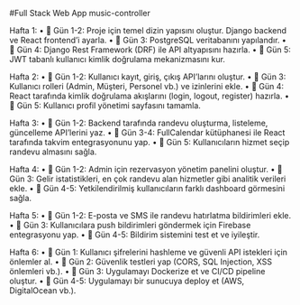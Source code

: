 #Full Stack Web App music-controller

Hafta 1:
	•	📌 Gün 1-2: Proje için temel dizin yapısını oluştur. Django backend ve React frontend’i ayarla.
	•	📌 Gün 3: PostgreSQL veritabanını yapılandır.
	•	📌 Gün 4: Django Rest Framework (DRF) ile API altyapısını hazırla.
	•	📌 Gün 5: JWT tabanlı kullanıcı kimlik doğrulama mekanizmasını kur.

Hafta 2: 
	•	📌 Gün 1-2: Kullanıcı kayıt, giriş, çıkış API’larını oluştur.
	•	📌 Gün 3: Kullanıcı rolleri (Admin, Müşteri, Personel vb.) ve izinlerini ekle.
	•	📌 Gün 4: React tarafında kimlik doğrulama akışlarını (login, logout, register) hazırla.
	•	📌 Gün 5: Kullanıcı profil yönetimi sayfasını tamamla.

Hafta 3: 
	•	📌 Gün 1-2: Backend tarafında randevu oluşturma, listeleme, güncelleme API’lerini yaz.
	•	📌 Gün 3-4: FullCalendar kütüphanesi ile React tarafında takvim entegrasyonunu yap.
	•	📌 Gün 5: Kullanıcıların hizmet seçip randevu almasını sağla.

Hafta 4: 
	•	📌 Gün 1-2: Admin için rezervasyon yönetim panelini oluştur.
	•	📌 Gün 3: Gelir istatistikleri, en çok randevu alan hizmetler gibi analitik verileri ekle.
	•	📌 Gün 4-5: Yetkilendirilmiş kullanıcıların farklı dashboard görmesini sağla.

Hafta 5: 
	•	📌 Gün 1-2: E-posta ve SMS ile randevu hatırlatma bildirimleri ekle.
	•	📌 Gün 3: Kullanıcılara push bildirimleri göndermek için Firebase entegrasyonu yap.
	•	📌 Gün 4-5: Bildirim sistemini test et ve iyileştir.

Hafta 6: 
	•	📌 Gün 1: Kullanıcı şifrelerini hashleme ve güvenli API istekleri için önlemler al.
	•	📌 Gün 2: Güvenlik testleri yap (CORS, SQL Injection, XSS önlemleri vb.).
	•	📌 Gün 3: Uygulamayı Dockerize et ve CI/CD pipeline oluştur.
	•	📌 Gün 4-5: Uygulamayı bir sunucuya deploy et (AWS, DigitalOcean vb.).